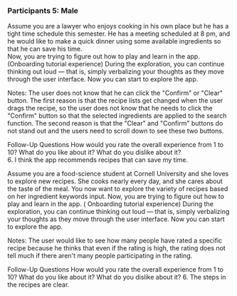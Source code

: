 ### Participants 5: Male 

Assume you are a lawyer who enjoys cooking in his own place but he has a tight time schedule this semester. He has a meeting scheduled at 8 pm, and he would like to make a quick dinner using some available ingredients so that he can save his time.  
Now, you are trying to figure out how to play and learn in the app. (Onboarding tutorial experience) During the exploration, you can continue thinking out loud — that is, simply verbalizing your thoughts as they move through the user interface. Now you can start to explore the app. 

Notes:
The user does not know that he can click the "Confirm" or "Clear" button. The first reason is that the recipe lists get changed when the user drags the recipe, so the user does not know that he needs to click the "Confirm" button so that the selected ingredients are applied to the search function. The second reason is that the "Clear" and "Confirm" buttons do not stand out and the users need to scroll down to see these two buttons.

Follow-Up Questions
How would you rate the overall experience from 1 to 10? What do you like about it? What do you dislike about it?  
6. I think the app recommends recipes that can save my time.


Assume you are a food-science student at Cornell University and she loves to explore new recipes. She cooks nearly every day, and she cares about the taste of the meal. You now want to explore the variety of recipes based on her ingredient keywords input. 
Now, you are trying to figure out how to play and learn in the app. ( Onboarding tutorial experience) During the exploration, you can continue thinking out loud — that is, simply verbalizing your thoughts as they move through the user interface. Now you can start to explore the app. 

Notes:
The user would like to see how many people have rated a specific recipe because he thinks that even if the rating is high, the rating does not tell much if there aren't many people participating in the rating.

Follow-Up Questions
How would you rate the overall experience from 1 to 10? What do you like about it? What do you dislike about it? 
6. The steps in the recipes are clear.


